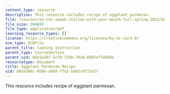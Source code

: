 ```yaml
---
content_type: resource
description: This resource includes recipe of eggplant parmesan.
file: /courses/es-s41-speak-italian-with-your-mouth-full-spring-2012/602e508c6b9bab09ffd3bdd3c0f72e27_MITES_S41S12_EggplantParm.pdf
file_size: 204693
file_type: application/pdf
learning_resource_types: []
license: https://creativecommons.org/licenses/by-nc-sa/4.0/
ocw_type: OCWFile
parent_title: Cooking Instruction
parent_type: CourseSection
parent_uid: b5e1a1bf-5cf8-724b-70a8-89d7ef74058a
resourcetype: Document
title: Eggplant Parmesan Recipe
uid: 602e508c-6b9b-ab09-ffd3-bdd3c0f72e27
---
```

This resource includes recipe of eggplant parmesan.
